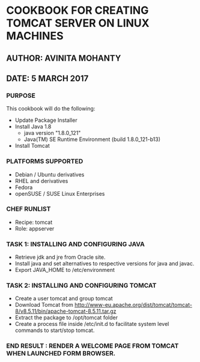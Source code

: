 # COOKBOOK FOR CREATING TOMCAT SERVER ON LINUX MACHINES

## AUTHOR:     AVINITA MOHANTY
## DATE:       5 MARCH 2017


### PURPOSE
This cookbook will do the following:
-   Update Package Installer
-   Install Java 1.8
    *   java version "1.8.0_121"
    *   Java(TM) SE Runtime Environment (build 1.8.0_121-b13)
-   Install Tomcat

### PLATFORMS SUPPORTED

*   Debian / Ubuntu derivatives
*   RHEL and derivatives
*   Fedora
*   openSUSE / SUSE Linux Enterprises

### CHEF RUNLIST
*  Recipe: tomcat
*  Role: appserver

### TASK 1:     INSTALLING AND CONFIGURING JAVA

*   Retrieve jdk and jre from Oracle site.
*   Install java and set alternatives to respective versions for java and javac.
*   Export JAVA_HOME to /etc/environment

### TASK 2:     INSTALLING AND CONFIGURING TOMCAT

*   Create a user tomcat and group tomcat
*   Download Tomcat from http://www-eu.apache.org/dist/tomcat/tomcat-8/v8.5.11/bin/apache-tomcat-8.5.11.tar.gz
*   Extract the package to /opt/tomcat folder
*   Create a process file inside /etc/init.d to facilitate system level commands to start/stop tomcat.

### END RESULT : RENDER A WELCOME PAGE FROM TOMCAT WHEN LAUNCHED FORM BROWSER.
